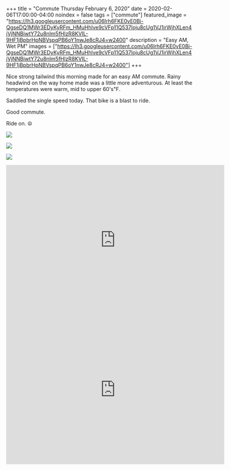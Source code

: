 +++
title =  "Commute Thursday February 6, 2020"
date = 2020-02-06T17:00:00-04:00
noindex = false
tags = ["commute"]
featured_image = "https://lh3.googleusercontent.com/u06Irh6FKE0vE0Bi-QgseDQ1MWr3EDyKyRFm_HMuHhlve9cVFp11Q537loju8cUg1VJ1irWjhXLen4jVjNNBiwtY72u8nIm5fHlzR8KVIL-9HF1jBpbrHpNBVspqPB6oY1nwJe8cRJ4=w2400"
description = "Easy AM, Wet PM"
images = ["https://lh3.googleusercontent.com/u06Irh6FKE0vE0Bi-QgseDQ1MWr3EDyKyRFm_HMuHhlve9cVFp11Q537loju8cUg1VJ1irWjhXLen4jVjNNBiwtY72u8nIm5fHlzR8KVIL-9HF1jBpbrHpNBVspqPB6oY1nwJe8cRJ4=w2400"]
+++

Nice strong tailwind this morning made for an easy AM commute. Rainy headwind on the way home made was a little more adventurous. At least the temperatures were warm, mid to upper 60's℉.  

Saddled the single speed today. That bike is a blast to ride.

Good commute.

Ride on. ☮

<a href='https://lh3.googleusercontent.com/lLyh7tpdNfiQy2BfYaXOdQ7nrlbulNhDNoO9Xt5qWfytDx-4_IzQ6FofWskZgN8tNV4I3-iKgIMd9IpmyjlYmTRQJBePQgby0aTxbsapyXRo0GV-4rJoV2qIx9EZXZjR4CN_9ry3igs=w2400'><img src='https://lh3.googleusercontent.com/lLyh7tpdNfiQy2BfYaXOdQ7nrlbulNhDNoO9Xt5qWfytDx-4_IzQ6FofWskZgN8tNV4I3-iKgIMd9IpmyjlYmTRQJBePQgby0aTxbsapyXRo0GV-4rJoV2qIx9EZXZjR4CN_9ry3igs=w2400'></a>

<a href='https://lh3.googleusercontent.com/oDOXkx9UWFlGBWczAqUZlE7kGf0NnutbWQh6lFqfC_42j9MwwgaFpeAK1rHbFjWMLBddi3qUxZ81Dsg66HilMHXedexZWFIH2cyOv5h80tRDsBB_0lGRbyA7DrXhAc87Kn1QDs7SDR8=w2400
'><img src='https://lh3.googleusercontent.com/oDOXkx9UWFlGBWczAqUZlE7kGf0NnutbWQh6lFqfC_42j9MwwgaFpeAK1rHbFjWMLBddi3qUxZ81Dsg66HilMHXedexZWFIH2cyOv5h80tRDsBB_0lGRbyA7DrXhAc87Kn1QDs7SDR8=w2400
'></a>

<a href='https://lh3.googleusercontent.com/u06Irh6FKE0vE0Bi-QgseDQ1MWr3EDyKyRFm_HMuHhlve9cVFp11Q537loju8cUg1VJ1irWjhXLen4jVjNNBiwtY72u8nIm5fHlzR8KVIL-9HF1jBpbrHpNBVspqPB6oY1nwJe8cRJ4=w2400'><img src='https://lh3.googleusercontent.com/u06Irh6FKE0vE0Bi-QgseDQ1MWr3EDyKyRFm_HMuHhlve9cVFp11Q537loju8cUg1VJ1irWjhXLen4jVjNNBiwtY72u8nIm5fHlzR8KVIL-9HF1jBpbrHpNBVspqPB6oY1nwJe8cRJ4=w2400'></a>

<iframe height='405' width='590' frameborder='0' allowtransparency='true' scrolling='no' src='https://www.strava.com/activities/3076209307/embed/e2d72abd33f7def32b4fab1cfd74bf0a10794d5f'></iframe>

<iframe height='405' width='590' frameborder='0' allowtransparency='true' scrolling='no' src='https://www.strava.com/activities/3077941219/embed/30e588665f4d887eeba38b462b0fc6b24b12791e'></iframe>
